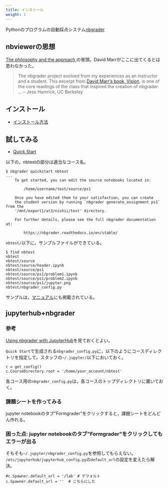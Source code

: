 ```yaml
---
title: インストール
weight: 1
---
```


Pythonのプログラムの自動採点システム[nbgrader](https://nbgrader.readthedocs.io/en/stable/index.html)

## nbviewerの思想

[The philosophy and the approach
](https://nbgrader.readthedocs.io/en/stable/user_guide/philosophy.html)の冒頭。David Marrがここに出てくるとは思わなかった。

> The nbgrader project evolved from my experiences as an instructor and a student. This excerpt from [David Marr’s book, Vision](https://www.dropbox.com/s/olrx40rzzvk1v1i/Marr%20-%20The%20Philosophy%20and%20the%20Approach.pdf?dl=0), is one of the core readings of the class that inspired the creation of nbgrader. ...
– Jess Hamrick, UC Berkeley


## インストール

- [インストール方法](https://nbgrader.readthedocs.io/en/stable/user_guide/installation.html)

## 試してみる

- [Quick Start](https://nbgrader.readthedocs.io/en/stable/user_guide/installation.html#quick-start)

以下の，nbtestの部分は適当なコース名。

```
$ nbgrader quickstart nbtest
...
    To get started, you can edit the source notebooks located in:
    
        /home/username/test/source/ps1
    
    Once you have edited them to your satisfaction, you can create
    the student version by running `nbgrader generate_assignment ps1` from the
    '/mnt/export1/at3/nishii/test' directory.
    
    For further details, please see the full nbgrader documentation at:
    
        https://nbgrader.readthedocs.io/en/stable/

```

`nbtest/`以下に，サンプルファイルができている。
```
$ find nbtest
nbtest
nbtest/source
nbtest/source/header.ipynb
nbtest/source/ps1
nbtest/source/ps1/problem1.ipynb
nbtest/source/ps1/problem2.ipynb
nbtest/source/ps1/jupyter.png
nbtest/nbgrader_config.py
```

サンプルは，[マニュアル](https://nbgrader.readthedocs.io/en/stable/user_guide/creating_and_grading_assignments.html)にも掲載されている。

## jupyterhub+nbgrader


### 参考
[Using nbgrader with JupyterHub](https://nbgrader.readthedocs.io/en/master/configuration/jupyterhub_config.html)を見ておくとよい。

`Quick Start`で生成される`nbgrader_config.py`に，以下のようにコースディレクトリを指定して，スタッフの`~/.jupyter/`以下においておく。

```
c = get_config()
c.CourseDirectory.root = '/home/your_account/nbtest'
```

各コース用の`nbgrader_config.py`は，各コースのトップディレクトリに置いておく。

### 課題シートを作ってみる

jupyter notebookのタブ"Formgrader"をクリックすると，課題シートをどんどん作れる。

### 困った点: jupyter notebookのタブ"Formgrader"をクリックしてもエラーが出る

そもそも`~/.jupyter/nbgrader_config.py`を参照してもらえない。
`/etc/jupyterhub/jupyterhub_config.py`の`default_url`の設定を変えたら解決。

```
#c.Spawner.default_url = '/lab' # デフォルト
c.Spawner.default_url = ''  # こちらにした
```
